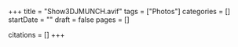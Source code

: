 +++
title = "Show3DJMUNCH.avif"
tags = ["Photos"]
categories = []
startDate = ""
draft = false
pages = []

citations = []
+++
